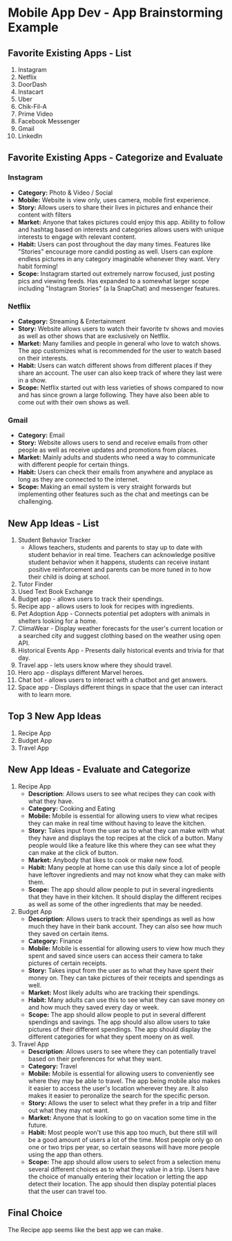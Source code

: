Mobile App Dev - App Brainstorming Example
===

## Favorite Existing Apps - List
1. Instagram
2. Netflix
3. DoorDash
4. Instacart
5. Uber
6. Chik-Fil-A
7. Prime Video
8. Facebook Messenger
9. Gmail
10. LinkedIn

## Favorite Existing Apps - Categorize and Evaluate
### Instagram
   - **Category:** Photo & Video / Social 
   - **Mobile:** Website is view only, uses camera, mobile first experience.
   - **Story:** Allows users to share their lives in pictures and enhance their content with filters
   - **Market:** Anyone that takes pictures could enjoy this app. Ability to follow and hashtag based on interests and categories allows users with unique interests to engage with relevant content.
   - **Habit:** Users can post throughout the day many times. Features like "Stories" encourage more candid posting as well. Users can explore endless pictures in any category imaginable whenever they want. Very habit forming!
   - **Scope:** Instagram started out extremely narrow focused, just posting pics and viewing feeds. Has expanded to a somewhat larger scope including "Instagram Stories" (a la SnapChat) and messenger features. 
### Netflix
   - **Category:** Streaming & Entertainment 
   - **Story:** Website allows users to watch their favorite tv shows and movies as well as other shows that are exclusively on Netflix. 
   - **Market:** Many families and people in general who love to watch shows. The app customizes what is recommended for the user to watch based on their interests. 
   - **Habit:** Users can watch different shows from different places if they share an account. The user can also keep track of where they last were in a show. 
   - **Scope:** Netflix started out with less varieties of shows compared to now and has since grown a large following. They have also been able to come out with their own shows as well.
### Gmail
   - **Category:** Email
   - **Story:** Website allows users to send and receive emails from other people as well as receive updates and promotions from places. 
   - **Market:** Mainly adults and students who need a way to communicate with different people for certain things.  
   - **Habit:** Users can check their emails from anywhere and anyplace as long as they are connected to the internet. 
   - **Scope:** Making an email system is very straight forwards but implementing other features such as the chat and meetings can be challenging. 
## New App Ideas - List
1. Student Behavior Tracker
   - Allows teachers, students and parents to stay up to date with student behavior in real time. Teachers can acknowledge positive student behavior when it happens, students can receive instant positive reinforcement and parents can be more tuned in to how their child is doing at school.
2. Tutor Finder
3. Used Text Book Exchange
4. Budget app - allows users to track their spendings.
5. Recipe app - allows users to look for recipes with ingredients.
6. Pet Adoption App - Connects potential pet adopters with animals in shelters looking for a home.
7. ClimaWear - Display weather forecasts for the user's current location or a searched city and suggest clothing based on the weather using open API.
8. Historical Events App - Presents daily historical events and trivia for that day.
9. Travel app - lets users know where they should travel.
10. Hero app - displays different Marvel heroes.
11. Chat bot - allows users to interact with a chatbot and get answers. 
12. Space app - Displays different things in space that the user can interact with to learn more. 

## Top 3 New App Ideas
1. Recipe App
2. Budget App
3. Travel App

## New App Ideas - Evaluate and Categorize
1. Recipe App 
   - **Description**: Allows users to see what recipes they can cook with what they have. 
   - **Category:** Cooking and Eating 
   - **Mobile:** Mobile is essential for allowing users to view what recipes they can make in real time without having to leave the kitchen. 
   - **Story:** Takes input from the user as to what they can make with what they have and displays the top recipes at the click of a button. Many people would like a feature like this where they can see what they can make at the click of button. 
   - **Market:** Anybody that likes to cook or make new food.  
   - **Habit:** Many people at home can use this daily since a lot of people have leftover ingredients and may not know what they can make with them. 
   - **Scope:** The app should allow people to put in several ingredients that they have in their kitchen. It should display the different recipes as well as some of the other ingredients that may be needed.
2. Budget App
   - **Description**: Allows users to track their spendings as well as how much they have in their bank account. They can also see how much they saved on certain items. 
   - **Category:** Finance
   - **Mobile:** Mobile is essential for allowing users to view how much they spent and saved since users can access their camera to take pictures of certain receipts. 
   - **Story:** Takes input from the user as to what they have spent their money on. They can take pictures of their receipts and spendings as well. 
   - **Market:** Most likely adults who are tracking their spendings.   
   - **Habit:** Many adults can use this to see what they can save money on and how much they saved every day or week. 
   - **Scope:** The app should allow people to put in several different spendings and savings. The app should also allow users to take pictures of their different spendings. The app should display the different categories for what they spent moeny on as well. 
3. Travel App
   - **Description**: Allows users to see where they can potentially travel based on their preferences for what they want.  
   - **Category:** Travel 
   - **Mobile:** Mobile is essential for allowing users to conveniently see where they may be able to travel. The app being mobile also makes it easier to access the user's location wherever they are. It also makes it easier to peronalize the search for the specific person. 
   - **Story:** Allows the user to select what they prefer in a trip and filter out what they may not want.  
   - **Market:** Anyone that is looking to go on vacation some time in the future.  
   - **Habit:** Most people won't use this app too much, but there still will be a good amount of users a lot of the time. Most people only go on one or two trips per year, so certain seasons will have more people using the app than others. 
   - **Scope:** The app should allow users to select from a selection menu several different choices as to what they value in a trip. Users have the choice of manually entering their location or letting the app detect their location. The app should then display potential places that the user can travel too. 
   
## Final Choice
The Recipe app seems like the best app we can make. 
